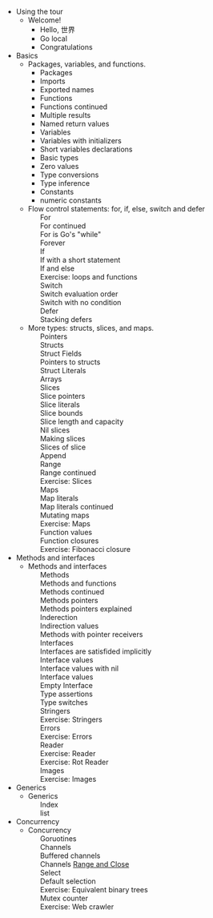 <div>
    <ul>
        <li>
            <span>Using the tour</span>
            <ul>
                <li>
                    <span>Welcome!</span>
                    <ul>
                        <li >
                            <a id="home/src/github.com/dougwatson/tour/_01_welcome/_01_hello" onclick="pathOpen(this.id)">Hello, 世界</a>
                        </li>
						<li>
                            <a id="home/src/github.com/dougwatson/tour/_01_welcome/_02_webassembly" onclick="pathOpen(this.id)">Go local</a>
                        </li>
						<li>
                            <a id="home/src/github.com/dougwatson/tour/_01_welcome/_03_congratulations" onclick="pathOpen(this.id)">Congratulations</a>
                        </li>
                    </ul>
                </li>
            </ul>
        </li><li ng-repeat="m in toc.modules" class="toc-module ng-scope" id="toc-m-basics">
            <span class="ng-binding">Basics</span>
            <ul>
                <li ng-repeat="l in m.lessons" class="toc-lesson ng-scope active" id="toc-l-basics" ng-class="{active: l==params.lessonId}">
                    <span ng-click="toggleLesson(l)" class="ng-binding">Packages, variables, and functions.</span>
                    <ul>
                        <li ng-repeat="p in m.lesson[l].Pages" class="toc-page ng-scope" ng-class="{active: l==params.lessonId &amp;&amp; $index+1==params.pageNumber}">
                            <a id="home/src/github.com/dougwatson/tour/_02_basics/_01_packages" onclick="pathOpen(this.id)">Packages</a>
                        </li><li ng-repeat="p in m.lesson[l].Pages" class="toc-page ng-scope" ng-class="{active: l==params.lessonId &amp;&amp; $index+1==params.pageNumber}">
                            <a id="home/src/github.com/dougwatson/tour/_02_basics/_02_imports" onclick="pathOpen(this.id)">Imports</a>
                        </li><li ng-repeat="p in m.lesson[l].Pages" class="toc-page ng-scope" ng-class="{active: l==params.lessonId &amp;&amp; $index+1==params.pageNumber}">
                            <a id="home/src/github.com/dougwatson/tour/_02_basics/_03_exported-names" onclick="pathOpen(this.id)">Exported names</a>
                        </li><li ng-repeat="p in m.lesson[l].Pages" class="toc-page ng-scope" ng-class="{active: l==params.lessonId &amp;&amp; $index+1==params.pageNumber}">
                            <a id="home/src/github.com/dougwatson/tour/_02_basics/_04_functions" onclick="pathOpen(this.id)">Functions</a>
                        </li><li ng-repeat="p in m.lesson[l].Pages" class="toc-page ng-scope" ng-class="{active: l==params.lessonId &amp;&amp; $index+1==params.pageNumber}">
                            <a id="home/src/github.com/dougwatson/tour/_02_basics/_05_functions-continued" onclick="pathOpen(this.id)">Functions continued</a>
                        </li><li ng-repeat="p in m.lesson[l].Pages" class="toc-page ng-scope" ng-class="{active: l==params.lessonId &amp;&amp; $index+1==params.pageNumber}">
                            <a id="home/src/github.com/dougwatson/tour/_02_basics/_06_multiple-results" onclick="pathOpen(this.id)">Multiple results</a>
                        </li><li ng-repeat="p in m.lesson[l].Pages" class="toc-page ng-scope" ng-class="{active: l==params.lessonId &amp;&amp; $index+1==params.pageNumber}">
                            <a id="home/src/github.com/dougwatson/tour/_02_basics/_07_named-results" onclick="pathOpen(this.id)">Named return values</a>
                        </li><li ng-repeat="p in m.lesson[l].Pages" class="toc-page ng-scope" ng-class="{active: l==params.lessonId &amp;&amp; $index+1==params.pageNumber}">
                            <a id="home/src/github.com/dougwatson/tour/_02_basics/_08_variables" onclick="pathOpen(this.id)">Variables</a>
                        </li><li ng-repeat="p in m.lesson[l].Pages" class="toc-page ng-scope" ng-class="{active: l==params.lessonId &amp;&amp; $index+1==params.pageNumber}">
                            <a id="home/src/github.com/dougwatson/tour/_02_basics/_09_variables-with-initializers" onclick="pathOpen(this.id)">Variables with initializers</a>
                        </li><li ng-repeat="p in m.lesson[l].Pages" class="toc-page ng-scope active" ng-class="{active: l==params.lessonId &amp;&amp; $index+1==params.pageNumber}">
                            <a id="home/src/github.com/dougwatson/tour/_02_basics/_10_short-variable-declarations" onclick="pathOpen(this.id)">Short variables declarations</a>
                        </li><li ng-repeat="p in m.lesson[l].Pages" class="toc-page ng-scope" ng-class="{active: l==params.lessonId &amp;&amp; $index+1==params.pageNumber}">
                            <a id="home/src/github.com/dougwatson/tour/_02_basics/_11_basic-types" onclick="pathOpen(this.id)">Basic types</a>
                        </li><li ng-repeat="p in m.lesson[l].Pages" class="toc-page ng-scope" ng-class="{active: l==params.lessonId &amp;&amp; $index+1==params.pageNumber}">
                            <a id="home/src/github.com/dougwatson/tour/_02_basics/_12_zero" onclick="pathOpen(this.id)">Zero values</a>
                        </li><li ng-repeat="p in m.lesson[l].Pages" class="toc-page ng-scope" ng-class="{active: l==params.lessonId &amp;&amp; $index+1==params.pageNumber}">
                            <a id="home/src/github.com/dougwatson/tour/_02_basics/_13_type-conversions" onclick="pathOpen(this.id)">Type conversions</a>
                        </li><li ng-repeat="p in m.lesson[l].Pages" class="toc-page ng-scope" ng-class="{active: l==params.lessonId &amp;&amp; $index+1==params.pageNumber}">
                            <a id="home/src/github.com/dougwatson/tour/_02_basics/_14_type-inference" onclick="pathOpen(this.id)">Type inference</a>
                        </li><li ng-repeat="p in m.lesson[l].Pages" class="toc-page ng-scope" ng-class="{active: l==params.lessonId &amp;&amp; $index+1==params.pageNumber}">
                            <a id="home/src/github.com/dougwatson/tour/_02_basics/_15_constants" onclick="pathOpen(this.id)">Constants</a>
                        </li><li ng-repeat="p in m.lesson[l].Pages" class="toc-page ng-scope" ng-class="{active: l==params.lessonId &amp;&amp; $index+1==params.pageNumber}">
                            <a id="home/src/github.com/dougwatson/tour/_02_basics/_16_numeric-constants" onclick="pathOpen(this.id)">numeric constants</a>
                        </li>
                    </ul>
                </li>
                <li ng-repeat="l in m.lessons" class="toc-lesson ng-scope" id="toc-l-flowcontrol" ng-class="{active: l==params.lessonId}">
                    <span ng-click="toggleLesson(l)" class="ng-binding">Flow control statements: for, if, else, switch and defer</span>
                    <ul>
                       <li ng-repeat="p in m.lesson[l].Pages" class="toc-page ng-scope" ng-class="{active: l==params.lessonId &amp;&amp; $index+1==params.pageNumber}" style="display: block;">
                            <a id="home/src/github.com/dougwatson/tour/_03_flowcontrol/_01_for" onclick="pathOpen(this.id)">For</a>
                        </li><li ng-repeat="p in m.lesson[l].Pages" class="toc-page ng-scope" ng-class="{active: l==params.lessonId &amp;&amp; $index+1==params.pageNumber}" style="display: block;">
                            <a id="home/src/github.com/dougwatson/tour/_03_flowcontrol/_02_for-continued" onclick="pathOpen(this.id)">For continued</a>
                        </li><li ng-repeat="p in m.lesson[l].Pages" class="toc-page ng-scope" ng-class="{active: l==params.lessonId &amp;&amp; $index+1==params.pageNumber}" style="display: block;">
                            <a id="home/src/github.com/dougwatson/tour/_03_flowcontrol/_03_for-is-gos-while" onclick="pathOpen(this.id)">For is Go's "while"</a>
                        </li><li ng-repeat="p in m.lesson[l].Pages" class="toc-page ng-scope" ng-class="{active: l==params.lessonId &amp;&amp; $index+1==params.pageNumber}" style="display: block;">
                            <a id="home/src/github.com/dougwatson/tour/_03_flowcontrol/_04_forever" onclick="pathOpen(this.id)">Forever</a>
                        </li><li ng-repeat="p in m.lesson[l].Pages" class="toc-page ng-scope" ng-class="{active: l==params.lessonId &amp;&amp; $index+1==params.pageNumber}" style="display: block;">
                            <a id="home/src/github.com/dougwatson/tour/_03_flowcontrol/_05_if" onclick="pathOpen(this.id)">If</a>
                        </li><li ng-repeat="p in m.lesson[l].Pages" class="toc-page ng-scope" ng-class="{active: l==params.lessonId &amp;&amp; $index+1==params.pageNumber}" style="display: block;">
                            <a id="home/src/github.com/dougwatson/tour/_03_flowcontrol/_06_if-with-a-short-statement" onclick="pathOpen(this.id)">If with a short statement</a>
                        </li><li ng-repeat="p in m.lesson[l].Pages" class="toc-page ng-scope" ng-class="{active: l==params.lessonId &amp;&amp; $index+1==params.pageNumber}" style="display: block;">
                            <a id="home/src/github.com/dougwatson/tour/_03_flowcontrol/_07_if-and-else" onclick="pathOpen(this.id)">If and else</a>
                        </li><li ng-repeat="p in m.lesson[l].Pages" class="toc-page ng-scope" ng-class="{active: l==params.lessonId &amp;&amp; $index+1==params.pageNumber}" style="display: block;">
                            <a id="home/src/github.com/dougwatson/tour/_03_flowcontrol/_08_exercise-loops-and-functions" onclick="pathOpen(this.id)">Exercise: loops and functions</a>
                        </li><li ng-repeat="p in m.lesson[l].Pages" class="toc-page ng-scope" ng-class="{active: l==params.lessonId &amp;&amp; $index+1==params.pageNumber}" style="display: block;">
                            <a id="home/src/github.com/dougwatson/tour/_03_flowcontrol/_09_switch" onclick="pathOpen(this.id)">Switch</a>
                        </li><li ng-repeat="p in m.lesson[l].Pages" class="toc-page ng-scope" ng-class="{active: l==params.lessonId &amp;&amp; $index+1==params.pageNumber}" style="display: block;">
                            <a id="home/src/github.com/dougwatson/tour/_03_flowcontrol/_10_switch-evaluation-order" onclick="pathOpen(this.id)">Switch evaluation order</a>
                        </li><li ng-repeat="p in m.lesson[l].Pages" class="toc-page ng-scope" ng-class="{active: l==params.lessonId &amp;&amp; $index+1==params.pageNumber}" style="display: block;">
                            <a id="home/src/github.com/dougwatson/tour/_03_flowcontrol/_11_switch-with-no-condition" onclick="pathOpen(this.id)">Switch with no condition</a>
                        </li><li ng-repeat="p in m.lesson[l].Pages" class="toc-page ng-scope" ng-class="{active: l==params.lessonId &amp;&amp; $index+1==params.pageNumber}" style="display: block;">
                            <a id="home/src/github.com/dougwatson/tour/_03_flowcontrol/_12_defer" onclick="pathOpen(this.id)">Defer</a>
                        </li><li ng-repeat="p in m.lesson[l].Pages" class="toc-page ng-scope" ng-class="{active: l==params.lessonId &amp;&amp; $index+1==params.pageNumber}" style="display: block;">
                            <a id="home/src/github.com/dougwatson/tour/_03_flowcontrol/_13_defer-multi" onclick="pathOpen(this.id)">Stacking defers</a>
                        </li>
                    </ul>
                </li>
                <li ng-repeat="l in m.lessons" class="toc-lesson ng-scope" id="toc-l-moretypes" ng-class="{active: l==params.lessonId}">
                    <span ng-click="toggleLesson(l)" class="ng-binding">More types: structs, slices, and maps.</span>
                    <ul>
                        <li ng-repeat="p in m.lesson[l].Pages" class="toc-page ng-scope" ng-class="{active: l==params.lessonId &amp;&amp; $index+1==params.pageNumber}" style="display: block;">
                            <a id="home/src/github.com/dougwatson/tour/_04_moretypes/_01_pointers" onclick="pathOpen(this.id)">Pointers</a>
                        </li><li ng-repeat="p in m.lesson[l].Pages" class="toc-page ng-scope" ng-class="{active: l==params.lessonId &amp;&amp; $index+1==params.pageNumber}" style="display: block;">
                            <a id="home/src/github.com/dougwatson/tour/_04_moretypes/_02_structs" onclick="pathOpen(this.id)">Structs</a>
                        </li><li ng-repeat="p in m.lesson[l].Pages" class="toc-page ng-scope" ng-class="{active: l==params.lessonId &amp;&amp; $index+1==params.pageNumber}" style="display: block;">
                            <a id="home/src/github.com/dougwatson/tour/_04_moretypes/_03_struct-fields" onclick="pathOpen(this.id)">Struct Fields</a>
                        </li><li ng-repeat="p in m.lesson[l].Pages" class="toc-page ng-scope" ng-class="{active: l==params.lessonId &amp;&amp; $index+1==params.pageNumber}" style="display: block;">
                            <a id="home/src/github.com/dougwatson/tour/_04_moretypes/_04_struct-pointers" onclick="pathOpen(this.id)">Pointers to structs</a>
                        </li><li ng-repeat="p in m.lesson[l].Pages" class="toc-page ng-scope" ng-class="{active: l==params.lessonId &amp;&amp; $index+1==params.pageNumber}" style="display: block;">
                            <a id="home/src/github.com/dougwatson/tour/_04_moretypes/_05_struct-literals" onclick="pathOpen(this.id)">Struct Literals</a>
                        </li><li ng-repeat="p in m.lesson[l].Pages" class="toc-page ng-scope" ng-class="{active: l==params.lessonId &amp;&amp; $index+1==params.pageNumber}" style="display: block;">
                            <a id="home/src/github.com/dougwatson/tour/_04_moretypes/_06_arrays" onclick="pathOpen(this.id)">Arrays</a>
                        </li><li ng-repeat="p in m.lesson[l].Pages" class="toc-page ng-scope" ng-class="{active: l==params.lessonId &amp;&amp; $index+1==params.pageNumber}" style="display: block;">
                            <a id="home/src/github.com/dougwatson/tour/_04_moretypes/_07_slices" onclick="pathOpen(this.id)">Slices</a>
                        </li><li ng-repeat="p in m.lesson[l].Pages" class="toc-page ng-scope" ng-class="{active: l==params.lessonId &amp;&amp; $index+1==params.pageNumber}" style="display: block;">
                            <a id="home/src/github.com/dougwatson/tour/_04_moretypes/_08_slices-pointers" onclick="pathOpen(this.id)">Slice pointers</a>
                        </li><li ng-repeat="p in m.lesson[l].Pages" class="toc-page ng-scope" ng-class="{active: l==params.lessonId &amp;&amp; $index+1==params.pageNumber}" style="display: block;">
                            <a id="home/src/github.com/dougwatson/tour/_04_moretypes/_09_slice-literals" onclick="pathOpen(this.id)">Slice literals</a>
                        </li><li ng-repeat="p in m.lesson[l].Pages" class="toc-page ng-scope" ng-class="{active: l==params.lessonId &amp;&amp; $index+1==params.pageNumber}" style="display: block;">
                            <a id="home/src/github.com/dougwatson/tour/_04_moretypes/_10_slice-bounds" onclick="pathOpen(this.id)">Slice bounds</a>
                        </li><li ng-repeat="p in m.lesson[l].Pages" class="toc-page ng-scope" ng-class="{active: l==params.lessonId &amp;&amp; $index+1==params.pageNumber}" style="display: block;">
                            <a id="home/src/github.com/dougwatson/tour/_04_moretypes/_11_slice-len-cap" onclick="pathOpen(this.id)">Slice length and capacity</a>
                        </li><li ng-repeat="p in m.lesson[l].Pages" class="toc-page ng-scope" ng-class="{active: l==params.lessonId &amp;&amp; $index+1==params.pageNumber}" style="display: block;">
                            <a id="home/src/github.com/dougwatson/tour/_04_moretypes/_12_nil-slices" onclick="pathOpen(this.id)">Nil slices</a>
                        </li><li ng-repeat="p in m.lesson[l].Pages" class="toc-page ng-scope" ng-class="{active: l==params.lessonId &amp;&amp; $index+1==params.pageNumber}" style="display: block;">
                            <a id="home/src/github.com/dougwatson/tour/_04_moretypes/_013_making-slices" onclick="pathOpen(this.id)">Making slices</a>
                        </li><li ng-repeat="p in m.lesson[l].Pages" class="toc-page ng-scope" ng-class="{active: l==params.lessonId &amp;&amp; $index+1==params.pageNumber}" style="display: block;">
                            <a id="home/src/github.com/dougwatson/tour/_04_moretypes/_14_slices-of-slice" onclick="pathOpen(this.id)">Slices of slice</a>
                        </li><li ng-repeat="p in m.lesson[l].Pages" class="toc-page ng-scope" ng-class="{active: l==params.lessonId &amp;&amp; $index+1==params.pageNumber}" style="display: block;">
                            <a id="home/src/github.com/dougwatson/tour/_04_moretypes/_15_append" onclick="pathOpen(this.id)">Append</a>
                        </li><li ng-repeat="p in m.lesson[l].Pages" class="toc-page ng-scope" ng-class="{active: l==params.lessonId &amp;&amp; $index+1==params.pageNumber}" style="display: block;">
                            <a id="home/src/github.com/dougwatson/tour/_04_moretypes/_16_range" onclick="pathOpen(this.id)">Range</a>
                        </li><li ng-repeat="p in m.lesson[l].Pages" class="toc-page ng-scope" ng-class="{active: l==params.lessonId &amp;&amp; $index+1==params.pageNumber}" style="display: block;">
                            <a id="home/src/github.com/dougwatson/tour/_04_moretypes/_17_range-continued" onclick="pathOpen(this.id)">Range continued</a>
                        </li><li ng-repeat="p in m.lesson[l].Pages" class="toc-page ng-scope" ng-class="{active: l==params.lessonId &amp;&amp; $index+1==params.pageNumber}" style="display: block;">
                            <a id="home/src/github.com/dougwatson/tour/_04_moretypes/_18_exercise-slices" onclick="pathOpen(this.id)">Exercise: Slices</a>
                        </li><li ng-repeat="p in m.lesson[l].Pages" class="toc-page ng-scope" ng-class="{active: l==params.lessonId &amp;&amp; $index+1==params.pageNumber}" style="display: block;">
                            <a id="home/src/github.com/dougwatson/tour/_04_moretypes/_19_maps" onclick="pathOpen(this.id)">Maps</a>
                        </li><li ng-repeat="p in m.lesson[l].Pages" class="toc-page ng-scope" ng-class="{active: l==params.lessonId &amp;&amp; $index+1==params.pageNumber}" style="display: block;">
                            <a id="home/src/github.com/dougwatson/tour/_04_moretypes/_20_map-literals" onclick="pathOpen(this.id)">Map literals</a>
                        </li><li ng-repeat="p in m.lesson[l].Pages" class="toc-page ng-scope" ng-class="{active: l==params.lessonId &amp;&amp; $index+1==params.pageNumber}" style="display: block;">
                            <a id="home/src/github.com/dougwatson/tour/_04_moretypes/_21_map-literals-continued" onclick="pathOpen(this.id)">Map literals continued</a>
                        </li><li ng-repeat="p in m.lesson[l].Pages" class="toc-page ng-scope" ng-class="{active: l==params.lessonId &amp;&amp; $index+1==params.pageNumber}" style="display: block;">
                            <a id="home/src/github.com/dougwatson/tour/_04_moretypes/_22_mutating-maps" onclick="pathOpen(this.id)">Mutating maps</a>
                        </li><li ng-repeat="p in m.lesson[l].Pages" class="toc-page ng-scope" ng-class="{active: l==params.lessonId &amp;&amp; $index+1==params.pageNumber}" style="display: block;">
                            <a id="home/src/github.com/dougwatson/tour/_04_moretypes/_23_exercise-maps" onclick="pathOpen(this.id)">Exercise: Maps</a>
                        </li><li ng-repeat="p in m.lesson[l].Pages" class="toc-page ng-scope" ng-class="{active: l==params.lessonId &amp;&amp; $index+1==params.pageNumber}" style="display: block;">
                            <a id="home/src/github.com/dougwatson/tour/_04_moretypes/_24_function-values" onclick="pathOpen(this.id)">Function values</a>
                        </li><li ng-repeat="p in m.lesson[l].Pages" class="toc-page ng-scope" ng-class="{active: l==params.lessonId &amp;&amp; $index+1==params.pageNumber}" style="display: block;">
                            <a id="home/src/github.com/dougwatson/tour/_04_moretypes/_25_function closures" onclick="pathOpen(this.id)">Function closures</a>
                        </li><li ng-repeat="p in m.lesson[l].Pages" class="toc-page ng-scope" ng-class="{active: l==params.lessonId &amp;&amp; $index+1==params.pageNumber}" style="display: block;">
                            <a id="home/src/github.com/dougwatson/tour/_04_moretypes/_26_exercise-fibonacci-closure" onclick="pathOpen(this.id)">Exercise: Fibonacci closure</a>
                        </li>
                    </ul>
                </li>
            </ul>
        </li><li ng-repeat="m in toc.modules" class="toc-module ng-scope" id="toc-m-methods">
            <span class="ng-binding">Methods and interfaces</span>
            <ul>
                <!-- ngRepeat: l in m.lessons --><li ng-repeat="l in m.lessons" class="toc-lesson ng-scope" id="toc-l-methods" ng-class="{active: l==params.lessonId}">
                    <span ng-click="toggleLesson(l)" class="ng-binding">Methods and interfaces</span>
                    <ul>
                        <li ng-repeat="p in m.lesson[l].Pages" class="toc-page ng-scope" ng-class="{active: l==params.lessonId &amp;&amp; $index+1==params.pageNumber}" style="display: block;">
                            <a id="home/src/github.com/dougwatson/tour/_05_methods/_01_methods" onclick="pathOpen(this.id)">Methods</a>
                        </li><li ng-repeat="p in m.lesson[l].Pages" class="toc-page ng-scope" ng-class="{active: l==params.lessonId &amp;&amp; $index+1==params.pageNumber}" style="display: block;">
                            <a id="home/src/github.com/dougwatson/tour/_05_methods/_02_methods-funcs" onclick="pathOpen(this.id)">Methods and functions</a>
                        </li><li ng-repeat="p in m.lesson[l].Pages" class="toc-page ng-scope" ng-class="{active: l==params.lessonId &amp;&amp; $index+1==params.pageNumber}" style="display: block;">
                            <a id="home/src/github.com/dougwatson/tour/_05_methods/_03_methods-continued" onclick="pathOpen(this.id)">Methods continued</a>
                        </li><li ng-repeat="p in m.lesson[l].Pages" class="toc-page ng-scope" ng-class="{active: l==params.lessonId &amp;&amp; $index+1==params.pageNumber}" style="display: block;">
                            <a id="home/src/github.com/dougwatson/tour/_05_methods/_04_methods-pointers" onclick="pathOpen(this.id)">Methods pointers</a>
                        </li><li ng-repeat="p in m.lesson[l].Pages" class="toc-page ng-scope" ng-class="{active: l==params.lessonId &amp;&amp; $index+1==params.pageNumber}" style="display: block;">
                            <a id="home/src/github.com/dougwatson/tour/_05_methods/_05_methods-pointers-explained" onclick="pathOpen(this.id)">Methods pointers explained</a>
                        </li><li ng-repeat="p in m.lesson[l].Pages" class="toc-page ng-scope" ng-class="{active: l==params.lessonId &amp;&amp; $index+1==params.pageNumber}" style="display: block;">
                            <a id="home/src/github.com/dougwatson/tour/_05_methods/_06_indirection" onclick="pathOpen(this.id)">Inderection</a>
                        </li><li ng-repeat="p in m.lesson[l].Pages" class="toc-page ng-scope" ng-class="{active: l==params.lessonId &amp;&amp; $index+1==params.pageNumber}" style="display: block;">
                            <a id="home/src/github.com/dougwatson/tour/_05_methods/_07_indirection-values" onclick="pathOpen(this.id)">Indirection values</a>
                        </li><li ng-repeat="p in m.lesson[l].Pages" class="toc-page ng-scope" ng-class="{active: l==params.lessonId &amp;&amp; $index+1==params.pageNumber}" style="display: block;">
                            <a id="home/src/github.com/dougwatson/tour/_05_methods/_08_methods-with-pointer-receivers" onclick="pathOpen(this.id)">Methods with pointer receivers</a>
                        </li><li ng-repeat="p in m.lesson[l].Pages" class="toc-page ng-scope" ng-class="{active: l==params.lessonId &amp;&amp; $index+1==params.pageNumber}" style="display: block;">
                            <a id="home/src/github.com/dougwatson/tour/_05_methods/_09_interfaces" onclick="pathOpen(this.id)">Interfaces</a>
                        </li><li ng-repeat="p in m.lesson[l].Pages" class="toc-page ng-scope" ng-class="{active: l==params.lessonId &amp;&amp; $index+1==params.pageNumber}" style="display: block;">
                            <a id="home/src/github.com/dougwatson/tour/_05_methods/_10_interfaces-are-satisfied-implicitly" onclick="pathOpen(this.id)">Interfaces are satisfided implicitly</a>
                        </li><li ng-repeat="p in m.lesson[l].Pages" class="toc-page ng-scope" ng-class="{active: l==params.lessonId &amp;&amp; $index+1==params.pageNumber}" style="display: block;">
                            <a id="home/src/github.com/dougwatson/tour/_05_methods/_11_interface-values" onclick="pathOpen(this.id)">Interface values</a>
                        </li><li ng-repeat="p in m.lesson[l].Pages" class="toc-page ng-scope" ng-class="{active: l==params.lessonId &amp;&amp; $index+1==params.pageNumber}" style="display: block;">
                            <a id="home/src/github.com/dougwatson/tour/_05_methods/_12_interface-values-with-nil" onclick="pathOpen(this.id)">Interface values with nil</a>
                        </li><li ng-repeat="p in m.lesson[l].Pages" class="toc-page ng-scope" ng-class="{active: l==params.lessonId &amp;&amp; $index+1==params.pageNumber}" style="display: block;">
                            <a id="home/src/github.com/dougwatson/tour/_05_methods/_13_nil-interface-values" onclick="pathOpen(this.id)">Interface values</a>
                        </li><li ng-repeat="p in m.lesson[l].Pages" class="toc-page ng-scope" ng-class="{active: l==params.lessonId &amp;&amp; $index+1==params.pageNumber}" style="display: block;">
                            <a id="home/src/github.com/dougwatson/tour/_05_methods/_14_empty-interface" onclick="pathOpen(this.id)">Empty Interface</a>
                        </li><li ng-repeat="p in m.lesson[l].Pages" class="toc-page ng-scope" ng-class="{active: l==params.lessonId &amp;&amp; $index+1==params.pageNumber}" style="display: block;">
                            <a id="home/src/github.com/dougwatson/tour/_05_methods/_15_type-assertions" onclick="pathOpen(this.id)">Type assertions</a>
                        </li><li ng-repeat="p in m.lesson[l].Pages" class="toc-page ng-scope" ng-class="{active: l==params.lessonId &amp;&amp; $index+1==params.pageNumber}" style="display: block;">
                            <a id="home/src/github.com/dougwatson/tour/_05_methods/_16_type-switches" onclick="pathOpen(this.id)">Type switches</a>
                        </li><li ng-repeat="p in m.lesson[l].Pages" class="toc-page ng-scope" ng-class="{active: l==params.lessonId &amp;&amp; $index+1==params.pageNumber}" style="display: block;">
                            <a id="home/src/github.com/dougwatson/tour/_05_methods/_17_stringers" onclick="pathOpen(this.id)">Stringers</a>
                        </li><li ng-repeat="p in m.lesson[l].Pages" class="toc-page ng-scope" ng-class="{active: l==params.lessonId &amp;&amp; $index+1==params.pageNumber}" style="display: block;">
                            <a id="home/src/github.com/dougwatson/tour/_05_methods/_18_exercise-stringers" onclick="pathOpen(this.id)">Exercise: Stringers</a>
                        </li><li ng-repeat="p in m.lesson[l].Pages" class="toc-page ng-scope" ng-class="{active: l==params.lessonId &amp;&amp; $index+1==params.pageNumber}" style="display: block;">
                            <a id="home/src/github.com/dougwatson/tour/_05_methods/_19_errors" onclick="pathOpen(this.id)">Errors</a>
                        </li><li ng-repeat="p in m.lesson[l].Pages" class="toc-page ng-scope" ng-class="{active: l==params.lessonId &amp;&amp; $index+1==params.pageNumber}" style="display: block;">
                            <a id="home/src/github.com/dougwatson/tour/_05_methods/_20_exercise-errors" onclick="pathOpen(this.id)">Exercise: Errors</a>
                        </li><li ng-repeat="p in m.lesson[l].Pages" class="toc-page ng-scope" ng-class="{active: l==params.lessonId &amp;&amp; $index+1==params.pageNumber}" style="display: block;">
                            <a id="home/src/github.com/dougwatson/tour/_05_methods/_21_reader" onclick="pathOpen(this.id)">Reader</a>
                        </li><li ng-repeat="p in m.lesson[l].Pages" class="toc-page ng-scope" ng-class="{active: l==params.lessonId &amp;&amp; $index+1==params.pageNumber}" style="display: block;">
                            <a id="home/src/github.com/dougwatson/tour/_05_methods/_22_exercise-reader" onclick="pathOpen(this.id)">Exercise: Reader</a>
                        </li><li ng-repeat="p in m.lesson[l].Pages" class="toc-page ng-scope" ng-class="{active: l==params.lessonId &amp;&amp; $index+1==params.pageNumber}" style="display: block;">
                            <a id="home/src/github.com/dougwatson/tour/_05_methods/_23_exercise-rot-reader" onclick="pathOpen(this.id)">Exercise: Rot Reader</a>
                        </li><li ng-repeat="p in m.lesson[l].Pages" class="toc-page ng-scope" ng-class="{active: l==params.lessonId &amp;&amp; $index+1==params.pageNumber}" style="display: block;">
                            <a id="home/src/github.com/dougwatson/tour/_05_methods/_24_images" onclick="pathOpen(this.id)">Images</a>
                        </li><li ng-repeat="p in m.lesson[l].Pages" class="toc-page ng-scope" ng-class="{active: l==params.lessonId &amp;&amp; $index+1==params.pageNumber}" style="display: block;">
                            <a id="home/src/github.com/dougwatson/tour/_05_methods/_25_exercise-images" onclick="pathOpen(this.id)">Exercise: Images</a>
                        </li>
                    </ul>
                </li>
            </ul>
        </li><li ng-repeat="m in toc.modules" class="toc-module ng-scope" id="toc-m-generics">
            <span class="ng-binding">Generics</span>
            <ul>
                <!-- ngRepeat: l in m.lessons --><li ng-repeat="l in m.lessons" class="toc-lesson ng-scope" id="toc-l-generics" ng-class="{active: l==params.lessonId}">
                    <span ng-click="toggleLesson(l)" class="ng-binding">Generics</span>
                    <ul>
                        <li ng-repeat="p in m.lesson[l].Pages" class="toc-page ng-scope" ng-class="{active: l==params.lessonId &amp;&amp; $index+1==params.pageNumber}" style="display: block;">
                            <a id="home/src/github.com/dougwatson/tour/_06_generics/_01_index" onclick="pathOpen(this.id)">Index</a>
                        </li><li ng-repeat="p in m.lesson[l].Pages" class="toc-page ng-scope" ng-class="{active: l==params.lessonId &amp;&amp; $index+1==params.pageNumber}" style="display: block;">
                            <a id="home/src/github.com/dougwatson/tour/_06_generics/_02_list" onclick="pathOpen(this.id)">list</a>
                        </li>
                    </ul>
                </li>
            </ul>
        </li><li ng-repeat="m in toc.modules" class="toc-module ng-scope" id="toc-m-concurrency">
            <span class="ng-binding">Concurrency</span>
            <ul>
                <!-- ngRepeat: l in m.lessons --><li ng-repeat="l in m.lessons" class="toc-lesson ng-scope" id="toc-l-concurrency" ng-class="{active: l==params.lessonId}">
                    <span ng-click="toggleLesson(l)" class="ng-binding">Concurrency</span>
                    <ul>
                        <li ng-repeat="p in m.lesson[l].Pages" class="toc-page ng-scope" ng-class="{active: l==params.lessonId &amp;&amp; $index+1==params.pageNumber}" style="display: block;">
                            <a id="home/src/github.com/dougwatson/tour/_07_concurrency/_01_goroutines" onclick="pathOpen(this.id)">Goruotines</a>
                        </li><li ng-repeat="p in m.lesson[l].Pages" class="toc-page ng-scope" ng-class="{active: l==params.lessonId &amp;&amp; $index+1==params.pageNumber}" style="display: block;">
                            <a id="home/src/github.com/dougwatson/tour/_07_concurrency/_02_channels" onclick="pathOpen(this.id)">Channels</a>
                        </li><li ng-repeat="p in m.lesson[l].Pages" class="toc-page ng-scope" ng-class="{active: l==params.lessonId &amp;&amp; $index+1==params.pageNumber}" style="display: block;">
                            <a id="home/src/github.com/dougwatson/tour/_07_concurrency/_03_buffered-channels" onclick="pathOpen(this.id)">Buffered channels</a>
                        </li><li ng-repeat="p in m.lesson[l].Pages" class="toc-page ng-scope" ng-class="{active: l==params.lessonId &amp;&amp; $index+1==params.pageNumber}" style="display: block;">
                            <a id="home/src/github.com/dougwatson/tour/_07_concurrency/_04_range-and-close" onclick="pathOpen(this.id)">Channels</a>
                            <a href="/concurrency/4" ng-click="hideTOC(true)" class="ng-binding">Range and Close</a>
                        </li><li ng-repeat="p in m.lesson[l].Pages" class="toc-page ng-scope" ng-class="{active: l==params.lessonId &amp;&amp; $index+1==params.pageNumber}" style="display: block;">
                            <a id="home/src/github.com/dougwatson/tour/_07_concurrency/_05_select" onclick="pathOpen(this.id)">Select</a>
                        </li><li ng-repeat="p in m.lesson[l].Pages" class="toc-page ng-scope" ng-class="{active: l==params.lessonId &amp;&amp; $index+1==params.pageNumber}" style="display: block;">
                            <a id="home/src/github.com/dougwatson/tour/_07_concurrency/_06_default-selection" onclick="pathOpen(this.id)">Default selection</a>
                        </li><li ng-repeat="p in m.lesson[l].Pages" class="toc-page ng-scope" ng-class="{active: l==params.lessonId &amp;&amp; $index+1==params.pageNumber}" style="display: block;">
                            <a id="home/src/github.com/dougwatson/tour/_07_concurrency/_07_exercise-equivalent-binary-trees" onclick="pathOpen(this.id)">Exercise: Equivalent binary trees</a>
                        </li><li ng-repeat="p in m.lesson[l].Pages" class="toc-page ng-scope" ng-class="{active: l==params.lessonId &amp;&amp; $index+1==params.pageNumber}" style="display: block;">
                            <a id="home/src/github.com/dougwatson/tour/_07_concurrency/_08_mutex-counter" onclick="pathOpen(this.id)">Mutex counter</a>
                        </li><li ng-repeat="p in m.lesson[l].Pages" class="toc-page ng-scope" ng-class="{active: l==params.lessonId &amp;&amp; $index+1==params.pageNumber}" style="display: block;">
                            <a id="home/src/github.com/dougwatson/tour/_07_concurrency/_09_exercise-web-crawler" onclick="pathOpen(this.id)">Exercise: Web crawler</a>
                        </li>
                    </ul>
                </li>
            </ul>
        </li>
    </ul>
    <div class="click-catcher" ng-click="hideTOC(false)"></div>
</div>
<br><br><br><br><br>
